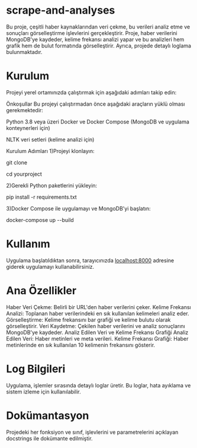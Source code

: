 # scrape-and-analyses

Bu proje, çeşitli haber kaynaklarından veri çekme, bu verileri analiz etme ve sonuçları görselleştirme işlevlerini gerçekleştirir. Proje, haber verilerini MongoDB'ye kaydeder, kelime frekansı analizi yapar ve bu analizleri hem grafik hem de bulut formatında görselleştirir. Ayrıca, projede detaylı loglama bulunmaktadır.

# Kurulum
Projeyi yerel ortamınızda çalıştırmak için aşağıdaki adımları takip edin:

Önkoşullar
Bu projeyi çalıştırmadan önce aşağıdaki araçların yüklü olması gerekmektedir:

Python 3.8 veya üzeri
Docker ve Docker Compose (MongoDB ve uygulama konteynerleri için)

NLTK veri setleri (kelime analizi için)

Kurulum Adımları
1)Projeyi klonlayın:

git clone 

cd yourproject

2)Gerekli Python paketlerini yükleyin:

pip install -r requirements.txt

3)Docker Compose ile uygulamayı ve MongoDB'yi başlatın:

docker-compose up --build

# Kullanım
Uygulama başlatıldıktan sonra, tarayıcınızda [localhost:8000](http://127.0.0.1:8000/) adresine giderek uygulamayı kullanabilirsiniz.

# Ana Özellikler
Haber Veri Çekme: Belirli bir URL'den haber verilerini çeker.
Kelime Frekansı Analizi: Toplanan haber verilerindeki en sık kullanılan kelimeleri analiz eder.
Görselleştirme: Kelime frekansını bar grafiği ve kelime bulutu olarak görselleştirir.
Veri Kaydetme: Çekilen haber verilerini ve analiz sonuçlarını MongoDB'ye kaydeder.
Analiz Edilen Veri ve Kelime Frekansı Grafiği
Analiz Edilen Veri: Haber metinleri ve meta verileri.
Kelime Frekansı Grafiği: Haber metinlerinde en sık kullanılan 10 kelimenin frekansını gösterir.
# Log Bilgileri
Uygulama, işlemler sırasında detaylı loglar üretir. Bu loglar, hata ayıklama ve sistem izleme için kullanılabilir.

# Dokümantasyon
Projedeki her fonksiyon ve sınıf, işlevlerini ve parametrelerini açıklayan docstrings ile dokümante edilmiştir.
